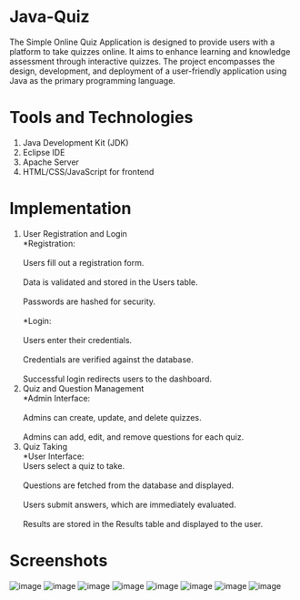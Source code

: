 # Java-Quiz
The Simple Online Quiz Application is designed to provide users with a platform to take quizzes online. It aims to enhance learning and knowledge assessment through interactive quizzes. The project encompasses the design, development, and deployment of a user-friendly application using Java as the primary programming language.
# Tools and Technologies
1) Java Development Kit (JDK)
2) Eclipse IDE
3) Apache Server
4) HTML/CSS/JavaScript for frontend
# Implementation
1) User Registration and Login
<br> *Registration: <br>
<br> Users fill out a registration form. <br> 
<br> Data is validated and stored in the Users table. <br> 
<br> Passwords are hashed for security. <br> 
<br> *Login: <br> 
<br> Users enter their credentials. <br> 
<br> Credentials are verified against the database. <br> 
<br> Successful login redirects users to the dashboard. <br> 
2) Quiz and Question Management
<br> *Admin Interface: <br> 
<br> Admins can create, update, and delete quizzes. <br> 
<br> Admins can add, edit, and remove questions for each quiz. <br> 
3) Quiz Taking
<br> *User Interface:
<br> Users select a quiz to take. <br> 
<br> Questions are fetched from the database and displayed.<br> 
<br> Users submit answers, which are immediately evaluated.<br> 
<br> Results are stored in the Results table and displayed to the user.<br>
# Screenshots
![image](https://github.com/Shriyapd/Java-Quiz/assets/171423866/c36ab068-3944-48dd-a2ed-17a809a018ee)
![image](https://github.com/Shriyapd/Java-Quiz/assets/171423866/2581c9ba-af7e-47c3-a916-8eff965d09a0)
![image](https://github.com/Shriyapd/Java-Quiz/assets/171423866/7206219f-1184-4064-9fa6-a0bcc0f1b702)
![image](https://github.com/Shriyapd/Java-Quiz/assets/171423866/0384b417-ecb9-436d-b93c-9213cb6585c1)
![image](https://github.com/Shriyapd/Java-Quiz/assets/171423866/7f3718b6-9363-4d18-bd8b-62df46246894)
![image](https://github.com/Shriyapd/Java-Quiz/assets/171423866/bc172dfd-8aa2-47a7-9ae1-08dd464c0445)
![image](https://github.com/Shriyapd/Java-Quiz/assets/171423866/97c95777-4e14-432e-b416-4cf39ab68d30)
![image](https://github.com/Shriyapd/Java-Quiz/assets/171423866/1262909c-42a2-4e5e-9e39-567c2e48d7cc)











